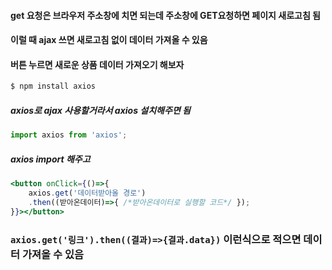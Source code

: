 #### get 요청은 브라우저 주소창에 치면 되는데 주소창에 GET요청하면 페이지 새로고침 됨
#### 이럴 때 ajax 쓰면 새로고침 없이 데이터 가져올 수 있음

#### 버튼 누르면 새로운 상품 데이터 가져오기 해보자

```zsh
$ npm install axios
```
##### axios로 ajax 사용할거라서 axios 설치해주면 됨
```js
import axios from 'axios';
```
##### axios import 해주고
```jsx
<button onClick={()=>{
	axios.get('데이터받아올 경로')
	.then((받아온데이터)=>{ /*받아온데이터로 실행할 코드*/ });
}}></button>
```
### `axios.get('링크').then((결과)=>{결과.data})` 이런식으로 적으면 데이터 가져올 수 있음
